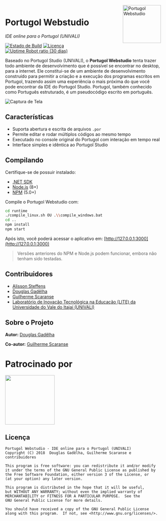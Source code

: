 <img src="https://cdn.rawgit.com/dgadelha/Portugol-Webstudio/master/public/assets/landing/lightbulb.svg" width="123px" alt="Portugol Webstudio" align="right">

# Portugol Webstudio

*IDE online para o Portugol (UNIVALI)*

[![Estado de Build](https://travis-ci.org/dgadelha/Portugol-Webstudio.svg?branch=master)](https://travis-ci.org/dgadelha/Portugol-Webstudio) [![Licença](https://img.shields.io/badge/licen%C3%A7a-GPL-blue.svg)](https://github.com/dgadelha/Portugol-Webstudio/blob/master/LICENSE) [![Uptime Robot ratio (30 dias)](https://img.shields.io/uptimerobot/ratio/m779527785-838b3e8aaad99ab74a5ca00f.svg)](https://stats.uptimerobot.com/Z4wPBuEq7)

Baseado no Portugol Studio (UNIVALI), o **Portugol Webstudio** tenta trazer todo ambiente de desenvolvimento que é possível se encontrar no desktop, para a internet. Ele constitui-se de um ambiente de desenvolvimento construído para permitir a criação e a execução dos programas escritos em Portugol, trazendo assim uma experiência o mais próxima do que você pode encontrar da IDE do Portugol Studio. Portugol, também conhecido como Português estruturado, é um pseudocódigo escrito em português.

![Captura de Tela](https://raw.githubusercontent.com/dgadelha/Portugol-Webstudio/7f44e82de38f8b5fa9fdda9201d060e42751ba85/public/assets/screenshot.png)

## Características

- Suporta abertura e escrita de arquivos `.por`
- Permite editar e rodar múltiplos códigos ao mesmo tempo
- Executado no console original do Portugol com interação em tempo real
- Interface simples e idêntica ao Portugol Studio

## Compilando

Certifique-se de possuir instalado:
* [.NET SDK](https://www.microsoft.com/net/learn/get-started)
* [Node.js](https://nodejs.org/en/download/) (8+)
* [NPM](https://nodejs.org/en/download/) (5.0+)

Compile o Portugol Webstudio com:
```sh
cd runtime
./compile_linux.sh OU .\\compile_windows.bat
cd ..
npm install
npm start
```

Após isto, você poderá acessar o aplicativo em: [http://127.0.0.1:3000](http://127.0.0.1:3000)

> Versões anteriores do NPM e Node.js podem funcionar, embora não tenham sido testadas.

## Contribuidores
- [Alisson Steffens](https://github.com/AlissonSteffens)
- [Douglas Gadêlha](https://github.com/dgadelha)
- [Guilherme Scaranse](https://github.com/guiscaranse)
- [Laboratório de Inovação Tecnológica na Educação (LITE) da Universidade do Vale do Itajaí (UNIVALI)](https://github.com/UNIVALI-LITE)

## Sobre o Projeto

**Autor:** [Douglas Gadêlha](mailto:dgadelha@live.com)

**Co-autor:** [Guilherme Scaranse](mailto:guilherme.scaranse@ifba.edu.br)

# Patrocinado por
<a href="https://zeit.co/now"><img src="https://assets.zeit.co/image/upload/front/logos/white-bg-text-logo.svg" height="160"></a>

## Licença
    Portugol Webstudio - IDE online para o Portugol (UNIVALI)
    Copyright (C) 2018  Douglas Gadêlha, Guilherme Scaranse e contribuidores

    This program is free software: you can redistribute it and/or modify
    it under the terms of the GNU General Public License as published by
    the Free Software Foundation, either version 3 of the License, or
    (at your option) any later version.

    This program is distributed in the hope that it will be useful,
    but WITHOUT ANY WARRANTY; without even the implied warranty of
    MERCHANTABILITY or FITNESS FOR A PARTICULAR PURPOSE.  See the
    GNU General Public License for more details.

    You should have received a copy of the GNU General Public License
    along with this program.  If not, see <http://www.gnu.org/licenses/>.

